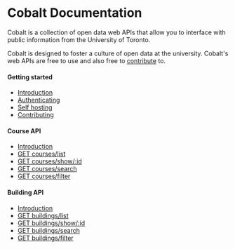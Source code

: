 # Cobalt Documentation

Cobalt is a collection of open data web APIs that allow you to interface with public information from the University of Toronto.

Cobalt is designed to foster a culture of open data at the university. Cobalt's web APIs are free to use and also free to [contribute](./getting-started/contributing.md) to.

#### Getting started
* [Introduction](./getting-started/introduction.md)
* [Authenticating](./getting-started/authenticating.md)
* [Self hosting](./getting-started/self-hosting.md)
* [Contributing](./getting-started/contributing.md)

#### Course API

* [Introduction](./endpoints/courses/introduction.md)
* [GET courses/list](./endpoints/courses/list.md)
* [GET courses/show/:id](./endpoints/courses/show.md)
* [GET courses/search](./endpoints/courses/search.md)
* [GET courses/filter](./endpoints/courses/filter.md)

#### Building API

* [Introduction](./endpoints/buildings/introduction.md)
* [GET buildings/list](./endpoints/buildings/list.md)
* [GET buildings/show/:id](./endpoints/buildings/show.md)
* [GET buildings/search](./endpoints/buildings/search.md)
* [GET buildings/filter](./endpoints/buildings/filter.md)

